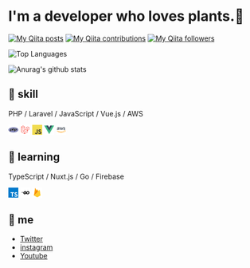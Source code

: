 # I'm a developer who loves plants.🌱

[![My Qiita posts](https://qiita-badge.apiapi.app/s/yoriblog/posts.svg)](http://qiita.com/yoriblog)
[![My Qiita contributions](https://qiita-badge.apiapi.app/s/yoriblog/contributions.svg)](http://qiita.com/yoriblog)
[![My Qiita followers](https://qiita-badge.apiapi.app/s/yoriblog/followers.svg)](http://qiita.com/yoriblog)

![Top Languages](https://github-readme-stats.vercel.app/api/top-langs/?username=yoritin&theme=tokyonight&layout=compact)

![Anurag's github stats](https://github-readme-stats.vercel.app/api?username=yoritin&show_icons=true&theme=tokyonight)

## 🔨 skill
PHP / Laravel / JavaScript / Vue.js / AWS

<code><img height="20" src="https://raw.githubusercontent.com/github/explore/80688e429a7d4ef2fca1e82350fe8e3517d3494d/topics/php/php.png"></code>
<code><img height="20" src="https://raw.githubusercontent.com/github/explore/80688e429a7d4ef2fca1e82350fe8e3517d3494d/topics/laravel/laravel.png"></code>
<code><img height="20" src="https://raw.githubusercontent.com/github/explore/80688e429a7d4ef2fca1e82350fe8e3517d3494d/topics/javascript/javascript.png"></code>
<code><img height="20" src="https://raw.githubusercontent.com/github/explore/80688e429a7d4ef2fca1e82350fe8e3517d3494d/topics/vue/vue.png"></code>
<code><img height="20" src="https://raw.githubusercontent.com/github/explore/80688e429a7d4ef2fca1e82350fe8e3517d3494d/topics/aws/aws.png"></code>

## 📝 learning
TypeScript / Nuxt.js / Go / Firebase

<code><img height="20" src="https://raw.githubusercontent.com/github/explore/80688e429a7d4ef2fca1e82350fe8e3517d3494d/topics/typescript/typescript.png"></code>
<code><img height="20" src="https://raw.githubusercontent.com/github/explore/80688e429a7d4ef2fca1e82350fe8e3517d3494d/topics/go/go.png"></code>
<code><img height="20" src="https://raw.githubusercontent.com/github/explore/80688e429a7d4ef2fca1e82350fe8e3517d3494d/topics/firebase/firebase.png"></code>

## 🌵 me
- [Twitter](https://twitter.com/yoriblog)
- [instagram](https://www.instagram.com/tillandsia_yori/?hl=ja)
- [Youtube](https://www.youtube.com/channel/UCHZAZBI4LttDtULLNzaspsg)
